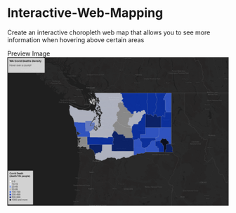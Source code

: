 # Interactive-Web-Mapping
Create an interactive choropleth web map that allows you to see more information when hovering above certain areas

Preview Image
![image](assets/lab4_preview.png)

